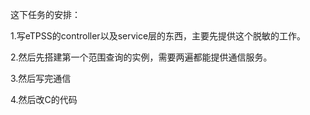 这下任务的安排：

1.写eTPSS的controller以及service层的东西，主要先提供这个脱敏的工作。

2.然后先搭建第一个范围查询的实例，需要两遍都能提供通信服务。

3.然后写完通信

4.然后改C的代码